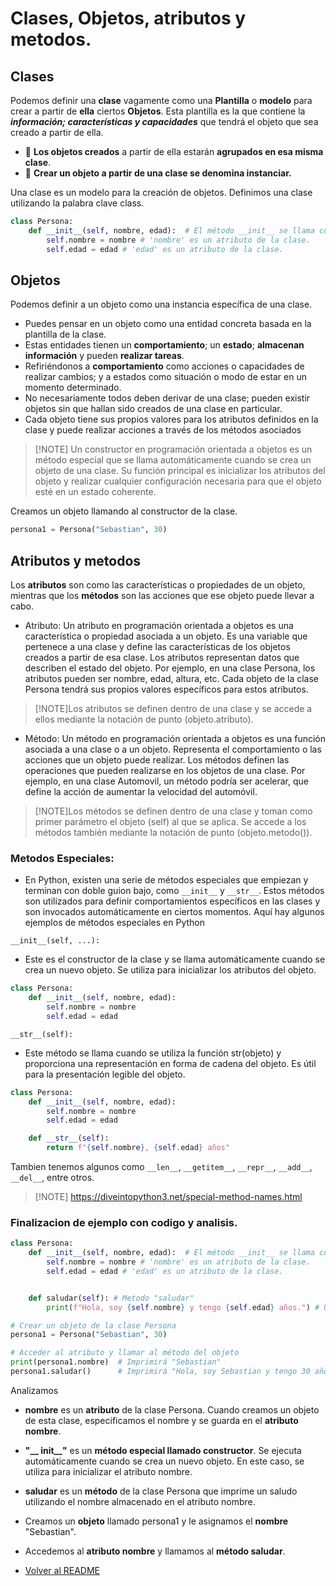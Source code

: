 # Clases, Objetos, atributos y metodos.

## Clases
Podemos definir una **clase** vagamente como una **Plantilla** o **modelo** para crear a partir de **ella** ciertos **Objetos**.
 Esta plantilla es la que contiene la ***información; características y capacidades*** que tendrá el objeto que sea creado a partir de ella.

- :exploding_head: **Los objetos creados** a partir de ella estarán **agrupados en esa misma clase**.
- :exploding_head: **Crear un objeto a partir de una clase se denomina instanciar.**

Una clase es un modelo para la creación de objetos. Definimos una clase utilizando la palabra clave class.


```python
class Persona:
    def __init__(self, nombre, edad):  # El método __init__ se llama cuando se crea un nuevo objeto.
        self.nombre = nombre # 'nombre' es un atributo de la clase.
        self.edad = edad # 'edad' es un atributo de la clase.
```

## Objetos
Podemos definir a un objeto como una instancia específica de una clase.

- Puedes pensar en un objeto como una entidad concreta basada en la plantilla de la clase. 
- Estas entidades tienen un **comportamiento**; un **estado**; **almacenan información** y pueden **realizar tareas**.
- Refiriéndonos a **comportamiento** como acciones o capacidades de realizar cambios; y a estados como situación o modo de estar en un momento determinado.
- No necesariamente todos deben derivar de una clase; pueden existir objetos sin que hallan sido creados de una clase en particular. 
- Cada objeto tiene sus propios valores para los atributos definidos en la clase y puede realizar acciones a través de los métodos asociados
>[!NOTE] Un constructor en programación orientada a objetos es un método especial que se llama automáticamente cuando se crea un objeto de una clase. Su función principal es inicializar los atributos del objeto y realizar cualquier configuración necesaria para que el objeto esté en un estado coherente. 

Creamos un objeto llamando al constructor de la clase.





```python
persona1 = Persona("Sebastian", 30)
```

## Atributos y metodos
Los **atributos** son como las características o propiedades de un objeto, mientras que los **métodos** son las acciones que ese objeto puede llevar a cabo.

- Atributo:
Un atributo en programación orientada a objetos es una característica o propiedad asociada a un objeto. Es una variable que pertenece a una clase y define las características de los objetos creados a partir de esa clase. Los atributos representan datos que describen el estado del objeto. Por ejemplo, en una clase Persona, los atributos pueden ser nombre, edad, altura, etc. Cada objeto de la clase Persona tendrá sus propios valores específicos para estos atributos.

>[!NOTE]Los atributos se definen dentro de una clase y se accede a ellos mediante la notación de punto (objeto.atributo).

- Método:
Un método en programación orientada a objetos es una función asociada a una clase o a un objeto. Representa el comportamiento o las acciones que un objeto puede realizar. Los métodos definen las operaciones que pueden realizarse en los objetos de una clase. Por ejemplo, en una clase Automovil, un método podría ser acelerar, que define la acción de aumentar la velocidad del automóvil.
  
>[!NOTE]Los métodos se definen dentro de una clase y toman como primer parámetro el objeto (self) al que se aplica. Se accede a los métodos también mediante la notación de punto (objeto.metodo()).

### Metodos Especiales:

- En Python, existen una serie de métodos especiales que empiezan y terminan con doble guion bajo, como `__init__` y `__str__`. Estos métodos son utilizados para definir comportamientos específicos en las clases y son invocados automáticamente en ciertos momentos. Aquí hay algunos ejemplos de métodos especiales en Python

`__init__(self, ...):`
- Este es el constructor de la clase y se llama automáticamente cuando se crea un nuevo objeto. Se utiliza para inicializar los atributos del objeto.

```python
class Persona:
    def __init__(self, nombre, edad):
        self.nombre = nombre
        self.edad = edad
```
`__str__(self):`
- Este método se llama cuando se utiliza la función str(objeto) y proporciona una representación en forma de cadena del objeto. Es útil para la presentación legible del objeto.

```python
class Persona:
    def __init__(self, nombre, edad):
        self.nombre = nombre
        self.edad = edad

    def __str__(self):
        return f"{self.nombre}, {self.edad} años"
```

Tambien tenemos algunos como `__len__`, `__getitem__`, `__repr__`, `__add__`, `__del__`, entre otros.

>[!NOTE] https://diveintopython3.net/special-method-names.html

### Finalizacion de ejemplo con codigo y analisis.

```python
class Persona:
    def __init__(self, nombre, edad):  # El método __init__ se llama cuando se crea un nuevo objeto.
        self.nombre = nombre # 'nombre' es un atributo de la clase.
        self.edad = edad # 'edad' es un atributo de la clase.


    def saludar(self): # Metodo "saludar"
        print(f"Hola, soy {self.nombre} y tengo {self.edad} años.") # Utilizacion de los atributos "nombre" y "edad"

# Crear un objeto de la clase Persona
persona1 = Persona("Sebastian", 30)

# Acceder al atributo y llamar al método del objeto
print(persona1.nombre)  # Imprimirá "Sebastian"
persona1.saludar()      # Imprimirá "Hola, soy Sebastian y tengo 30 años."
```

Analizamos 
- **nombre** es un **atributo** de la clase Persona. Cuando creamos un objeto de esta clase, especificamos el nombre y se guarda en el **atributo nombre**.

- **"__ init__"** es un **método especial llamado constructor**. Se ejecuta automáticamente cuando se crea un nuevo objeto. En este caso, se utiliza para inicializar el atributo nombre.

- **saludar** es un **método** de la clase Persona que imprime un saludo utilizando el nombre almacenado en el atributo nombre.

- Creamos un **objeto** llamado persona1 y le asignamos el **nombre** "Sebastian".
- Accedemos al **atributo nombre** y llamamos al **método saludar**.

- [Volver al README](README.md)